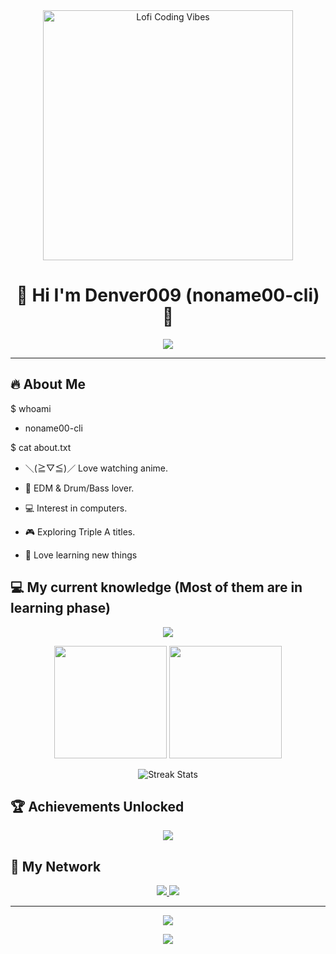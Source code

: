 
<div align="center">
  <img src="https://github.com/noname00-cli/noname00-cli/blob/main/christopher-cline-lofi-genesis-discord.gif" width="400" alt="Lofi Coding Vibes" />
</div>


<h1 align="center">🚀 Hi I'm Denver009 (noname00-cli) 🚀</h1>

<p align="center">
  <img src="https://readme-typing-svg.herokuapp.com/?lines=Love+watching+anime+＼(≧▽≦)／;EDM+Lover+🎸;Computer+Network+Enthusiast+🖧;Love+learning+new+things+📙&font=Fira%20Code&center=true&width=600&height=50&duration=4000&pause=1000">
</p>

---

## 🔥 About Me

$ whoami
- noname00-cli

$ cat about.txt

- ＼(≧▽≦)／  Love watching anime.

- 🎸 EDM & Drum/Bass lover.

- 💻 Interest in computers.

- 🎮 Exploring Triple A titles.

- 📙 Love learning new things


## 💻 My current knowledge (Most of them are in learning phase)

<p align="center">
  <img src="https://skillicons.dev/icons?i=python,rust,go,bash,git,docker,redhat,linux" />
</p>

<div align="center">
  <img height="180em" src="https://github-readme-stats.vercel.app/api?username=noname00-cli&show_icons=true&theme=radical&include_all_commits=true&count_private=true"/>
  <img height="180em" src="https://github-readme-stats.vercel.app/api/top-langs/?username=noname00-cli&layout=compact&theme=radical"/>
</div>

<p align="center">
  <img src="https://github-readme-streak-stats.herokuapp.com/?user=noname00-cli&theme=radical" alt="Streak Stats" />
</p>

## 🏆 Achievements Unlocked

<p align="center">
  <img src="https://github-profile-trophy.vercel.app/?username=noname00-cli&theme=radical&no-frame=true&no-bg=false&margin-w=4" />
</p>

## 📡 My Network

<p align="center">
  <a href="https://github.com/noname00-cli">
    <img src="https://img.shields.io/badge/GitHub-100000?style=for-the-badge&logo=github&logoColor=white" />
  </a>
  <a href="https://discord.com/users/1246823760460386345">
    <img src="https://img.shields.io/badge/GitHub-100000?style=for-the-badge&logo=discord&logoColor=white" />
  </a>
  <!-- Add more social links as needed -->
</p>

---

<div align="center">
  <img src="https://capsule-render.vercel.app/api?type=waving&color=gradient&customColorList=6,11,20&height=150&section=footer&text=Thanks%20for%20visiting!&fontSize=42&fontColor=fff&animation=twinkling"/>
</div>

<p align="center">
  <img src="https://komarev.com/ghpvc/?username=noname00-cli&color=red&style=flat-square&label=Visitors" />
</p>

<!-- Hidden message for code explorers -->
<!-- 
🎉 Congratulations! You found the hidden message! 
You're clearly someone who reads the source code.
That makes you dangerous... I like that. 😎
-->
